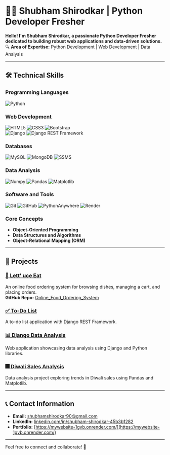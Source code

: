 # 👨‍💻 Shubham Shirodkar | Python Developer Fresher

**Hello! I'm Shubham Shirodkar, a passionate Python Developer Fresher dedicated to building robust web applications and data-driven solutions.**  
🔍 **Area of Expertise:** Python Development | Web Development | Data Analysis  

---

## 🛠️ **Technical Skills**  

### **Programming Languages**  
![Python](https://img.shields.io/badge/Python-%2314354C.svg?style=for-the-badge&logo=python&logoColor=white)

### **Web Development**  
![HTML5](https://img.shields.io/badge/HTML5-%23E34F26.svg?style=for-the-badge&logo=html5&logoColor=white)
![CSS3](https://img.shields.io/badge/CSS3-%231572B6.svg?style=for-the-badge&logo=css3&logoColor=white)
![Bootstrap](https://img.shields.io/badge/Bootstrap-%23563D7C.svg?style=for-the-badge&logo=bootstrap&logoColor=white)  
![Django](https://img.shields.io/badge/Django-%23092E20.svg?style=for-the-badge&logo=django&logoColor=white)
![Django REST Framework](https://img.shields.io/badge/DRF-%23092E20.svg?style=for-the-badge&logo=django&logoColor=white)

### **Databases**  
![MySQL](https://img.shields.io/badge/MySQL-%2300f.svg?style=for-the-badge&logo=mysql&logoColor=white)
![MongoDB](https://img.shields.io/badge/MongoDB-%234ea94b.svg?style=for-the-badge&logo=mongodb&logoColor=white)
![SSMS](https://img.shields.io/badge/SSMS-%235C2D91.svg?style=for-the-badge&logo=microsoftsqlserver&logoColor=white)

### **Data Analysis**  
![Numpy](https://img.shields.io/badge/Numpy-%23013243.svg?style=for-the-badge&logo=numpy&logoColor=white)
![Pandas](https://img.shields.io/badge/Pandas-%23150458.svg?style=for-the-badge&logo=pandas&logoColor=white)
![Matplotlib](https://img.shields.io/badge/Matplotlib-%233377AA.svg?style=for-the-badge&logo=matplotlib&logoColor=white)

### **Software and Tools**  
![Git](https://img.shields.io/badge/Git-%23F05033.svg?style=for-the-badge&logo=git&logoColor=white)
![GitHub](https://img.shields.io/badge/GitHub-%23181717.svg?style=for-the-badge&logo=github&logoColor=white)
![PythonAnywhere](https://img.shields.io/badge/PythonAnywhere-%2314354C.svg?style=for-the-badge&logo=python&logoColor=white)
![Render](https://img.shields.io/badge/Render-%2300D2FF.svg?style=for-the-badge&logo=render&logoColor=white)

### **Core Concepts**  
- **Object-Oriented Programming**  
- **Data Structures and Algorithms**  
- **Object-Relational Mapping (ORM)**  

---

## 🚀 **Projects**  

### [🍴 Lett' uce Eat](https://shubham373shirodkar.pythonanywhere.com/)  
An online food ordering system for browsing dishes, managing a cart, and placing orders.  
**GitHub Repo:** [Online_Food_Ordering_System](https://github.com/Shirodkar-Shubham-GitHub/Online_Food_Ordering_System)  

### [✅ To-Do List](https://github.com/Shirodkar-Shubham-GitHub/django_restapi_todo)  
A to-do list application with Django REST Framework.  

### [📊 Django Data Analysis](https://github.com/Shirodkar-Shubham-GitHub/Django_Data_Analysis)  
Web application showcasing data analysis using Django and Python libraries.  

### [🎆 Diwali Sales Analysis](https://github.com/Shirodkar-Shubham-GitHub/Diwali_Sales_Analysis)  
Data analysis project exploring trends in Diwali sales using Pandas and Matplotlib.  

---

## 📞 **Contact Information**  

- **Email:** [shubhamshirodkar90@gmail.com](mailto:shubhamshirodkar90@gmail.com)  
- **LinkedIn:** [linkedin.com/in/shubham-shirodkar-45b3b1282](http://www.linkedin.com/in/shubham-shirodkar-45b3b1282/)  
- **Portfolio:** [https://mywebsite-1gvb.onrender.com/](https://mywebsite-1gvb.onrender.com/)  

---

Feel free to connect and collaborate! 🚀  
